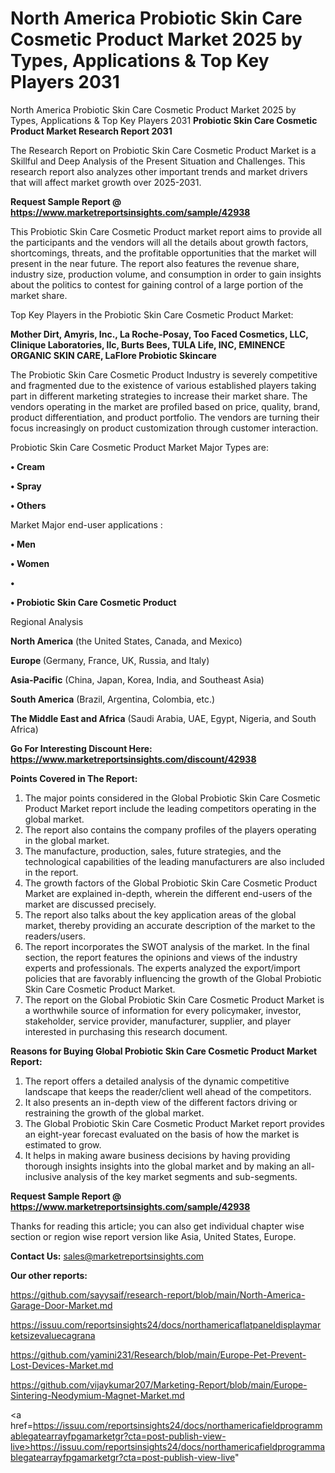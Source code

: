 # North America Probiotic Skin Care Cosmetic Product Market 2025 by Types, Applications & Top Key Players 2031
North America Probiotic Skin Care Cosmetic Product Market 2025 by Types, Applications & Top Key Players 2031
<strong>Probiotic Skin Care Cosmetic Product Market Research Report 2031</strong>

The Research Report on Probiotic Skin Care Cosmetic Product Market is a Skillful and Deep Analysis of the Present Situation and Challenges. This research report also analyzes other important trends and market drivers that will affect market growth over 2025-2031.

<strong>Request Sample Report @ <a href=https://www.marketreportsinsights.com/sample/42938>https://www.marketreportsinsights.com/sample/42938</a></strong>

This Probiotic Skin Care Cosmetic Product market report aims to provide all the participants and the vendors will all the details about growth factors, shortcomings, threats, and the profitable opportunities that the market will present in the near future. The report also features the revenue share, industry size, production volume, and consumption in order to gain insights about the politics to contest for gaining control of a large portion of the market share.

Top Key Players in the Probiotic Skin Care Cosmetic Product Market:

<strong>Mother Dirt, Amyris, Inc., La Roche-Posay, Too Faced Cosmetics, LLC, Clinique Laboratories, llc, Burts Bees, TULA Life, INC, EMINENCE ORGANIC SKIN CARE, LaFlore Probiotic Skincare</strong>

The Probiotic Skin Care Cosmetic Product Industry is severely competitive and fragmented due to the existence of various established players taking part in different marketing strategies to increase their market share. The vendors operating in the market are profiled based on price, quality, brand, product differentiation, and product portfolio. The vendors are turning their focus increasingly on product customization through customer interaction.

Probiotic Skin Care Cosmetic Product Market Major Types are:

<strong>•  Cream

•  Spray

•  Others</strong>

Market Major end-user applications :

<strong>•  Men

•  Women

•  

•  Probiotic Skin Care Cosmetic Product</strong>

Regional Analysis

</u><strong><b>North America</b></strong> (the United States, Canada, and Mexico)

<strong><b>Europe </b></strong>(Germany, France, UK, Russia, and Italy)

<strong><b>Asia-Pacific</b></strong> (China, Japan, Korea, India, and Southeast Asia)

<strong><b>South America</b></strong> (Brazil, Argentina, Colombia, etc.)

<strong><b>The Middle East and Africa</b></strong> (Saudi Arabia, UAE, Egypt, Nigeria, and South Africa)

<strong>Go For Interesting Discount Here: <a href=https://www.marketreportsinsights.com/discount/42938>https://www.marketreportsinsights.com/discount/42938</a></strong>

<strong>Points Covered in The Report:</strong>
<ol>
  <li>The major points considered in the Global Probiotic Skin Care Cosmetic Product Market report include the leading competitors operating in the global market.</li>
  <li>The report also contains the company profiles of the players operating in the global market.</li>
  <li>The manufacture, production, sales, future strategies, and the technological capabilities of the leading manufacturers are also included in the report.</li>
  <li>The growth factors of the Global Probiotic Skin Care Cosmetic Product Market are explained in-depth, wherein the different end-users of the market are discussed precisely.</li>
  <li>The report also talks about the key application areas of the global market, thereby providing an accurate description of the market to the readers/users.</li>
  <li>The report incorporates the SWOT analysis of the market. In the final section, the report features the opinions and views of the industry experts and professionals. The experts analyzed the export/import policies that are favorably influencing the growth of the Global Probiotic Skin Care Cosmetic Product Market.</li>
  <li>The report on the Global Probiotic Skin Care Cosmetic Product Market is a worthwhile source of information for every policymaker, investor, stakeholder, service provider, manufacturer, supplier, and player interested in purchasing this research document.</li>
</ol>
<strong>Reasons for Buying Global Probiotic Skin Care Cosmetic Product Market Report:</strong>

<ol>
  <li>The report offers a detailed analysis of the dynamic competitive landscape that keeps the reader/client well ahead of the competitors.</li>
  <li>It also presents an in-depth view of the different factors driving or restraining the growth of the global market.</li>
  <li>The Global Probiotic Skin Care Cosmetic Product Market report provides an eight-year forecast evaluated on the basis of how the market is estimated to grow.</li>
  <li>It helps in making aware business decisions by having providing thorough insights insights into the global market and by making an all-inclusive analysis of the key market segments and sub-segments.</li>
</ol>
<strong>Request Sample Report @ <a href=https://www.marketreportsinsights.com/sample/42938>https://www.marketreportsinsights.com/sample/42938</a></strong>


Thanks for reading this article; you can also get individual chapter wise section or region wise report version like Asia, United States, Europe.

<strong>Contact Us:</strong>
sales@marketreportsinsights.com

<strong>Our other reports:</strong>

<a href=https://github.com/sayysaif/research-report/blob/main/North-America-Garage-Door-Market.md>https://github.com/sayysaif/research-report/blob/main/North-America-Garage-Door-Market.md</a>

<a href=https://issuu.com/reportsinsights24/docs/northamericaflatpaneldisplaymarketsizevaluecagrana>https://issuu.com/reportsinsights24/docs/northamericaflatpaneldisplaymarketsizevaluecagrana</a>

<a href=https://github.com/yamini231/Research/blob/main/Europe-Pet-Prevent-Lost-Devices-Market.md>https://github.com/yamini231/Research/blob/main/Europe-Pet-Prevent-Lost-Devices-Market.md</a>

<a href=https://github.com/vijaykumar207/Marketing-Report/blob/main/Europe-Sintering-Neodymium-Magnet-Market.md>https://github.com/vijaykumar207/Marketing-Report/blob/main/Europe-Sintering-Neodymium-Magnet-Market.md</a>

<a href=https://issuu.com/reportsinsights24/docs/northamericafieldprogrammablegatearrayfpgamarketgr?cta=post-publish-view-live>https://issuu.com/reportsinsights24/docs/northamericafieldprogrammablegatearrayfpgamarketgr?cta=post-publish-view-live</a>"
